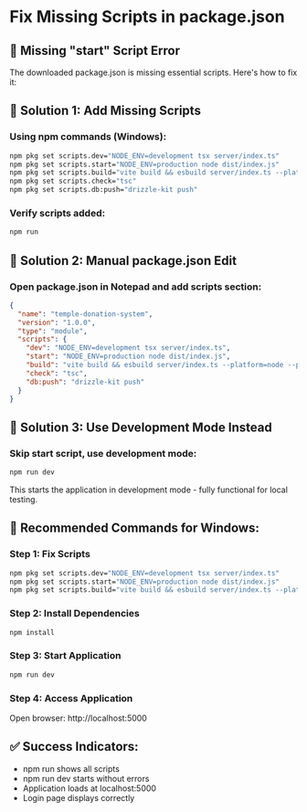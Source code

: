# Fix Missing Scripts in package.json

## 🚨 Missing "start" Script Error

The downloaded package.json is missing essential scripts. Here's how to fix it:

## 🔧 Solution 1: Add Missing Scripts

### Using npm commands (Windows):
```cmd
npm pkg set scripts.dev="NODE_ENV=development tsx server/index.ts"
npm pkg set scripts.start="NODE_ENV=production node dist/index.js"
npm pkg set scripts.build="vite build && esbuild server/index.ts --platform=node --packages=external --bundle --format=esm --outdir=dist"
npm pkg set scripts.check="tsc"
npm pkg set scripts.db:push="drizzle-kit push"
```

### Verify scripts added:
```cmd
npm run
```

## 🔧 Solution 2: Manual package.json Edit

### Open package.json in Notepad and add scripts section:

```json
{
  "name": "temple-donation-system",
  "version": "1.0.0",
  "type": "module",
  "scripts": {
    "dev": "NODE_ENV=development tsx server/index.ts",
    "start": "NODE_ENV=production node dist/index.js", 
    "build": "vite build && esbuild server/index.ts --platform=node --packages=external --bundle --format=esm --outdir=dist",
    "check": "tsc",
    "db:push": "drizzle-kit push"
  }
}
```

## 🔧 Solution 3: Use Development Mode Instead

### Skip start script, use development mode:
```cmd
npm run dev
```

This starts the application in development mode - fully functional for local testing.

## 🎯 Recommended Commands for Windows:

### Step 1: Fix Scripts
```cmd
npm pkg set scripts.dev="NODE_ENV=development tsx server/index.ts"
npm pkg set scripts.start="NODE_ENV=production node dist/index.js"
npm pkg set scripts.build="vite build && esbuild server/index.ts --platform=node --packages=external --bundle --format=esm --outdir=dist"
```

### Step 2: Install Dependencies
```cmd
npm install
```

### Step 3: Start Application
```cmd
npm run dev
```

### Step 4: Access Application
Open browser: http://localhost:5000

## ✅ Success Indicators:
- npm run shows all scripts
- npm run dev starts without errors
- Application loads at localhost:5000
- Login page displays correctly